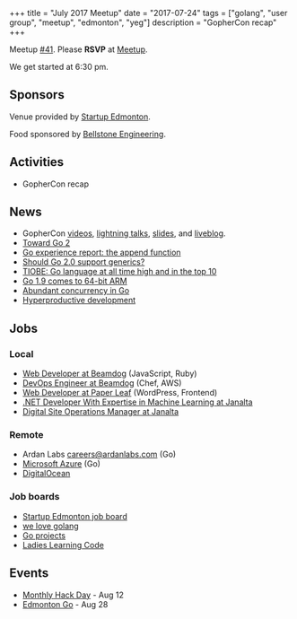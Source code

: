+++
title = "July 2017 Meetup"
date = "2017-07-24"
tags = ["golang", "user group", "meetup", "edmonton", "yeg"]
description = "GopherCon recap"
+++

Meetup [#41](https://github.com/edmontongo/presentations/issues/68). Please **RSVP** at [Meetup](https://www.meetup.com/startupedmonton/events/jptkwlywkbgc/).

We get started at 6:30 pm.

## Sponsors 

Venue provided by [Startup Edmonton](http://www.startupedmonton.com/).

Food sponsored by [Bellstone Engineering](https://bellstone.ca/). 

## Activities

* GopherCon recap

## News

* GopherCon [videos](https://www.youtube.com/playlist?list=PL2ntRZ1ySWBdD9bru6IR-_WXUgJqvrtx9), [lightning talks](https://www.youtube.com/playlist?list=PL2ntRZ1ySWBfhRZj3BDOrKdHzoafHsKHU), [slides](https://github.com/gophercon/2017-talks), and [liveblog](https://about.sourcegraph.com/go/welcome-to-gophercon-2017).
* [Toward Go 2](https://blog.golang.org/toward-go2)
* [Go experience report: the append function](https://www.airs.com/blog/archives/559)
* [Should Go 2.0 support generics?](https://dave.cheney.net/2017/07/22/should-go-2-0-support-generics)
* [TIOBE: Go language at all time high and in the top 10](https://www.tiobe.com/tiobe-index/)
* [Go 1.9 comes to 64-bit ARM](https://blog.alexellis.io/go-comes-to-64bit-arm/)
* [Abundant concurrency in Go](https://hunterloftis.github.io/2017/07/14/abundant-concurrency/)
* [Hyperproductive development](http://blog.jessitron.com/2017/06/the-most-productive-circumstances-for.html)

## Jobs

### Local

* [Web Developer at Beamdog](https://www.beamdog.com/jobs/10) (JavaScript, Ruby)
* [DevOps Engineer at Beamdog](https://www.beamdog.com/jobs/11) (Chef, AWS)
* [Web Developer at Paper Leaf](https://paper-leaf.com/hiring-ft-web-developer-edmonton/) (WordPress, Frontend)
* [.NET Developer With Expertise in Machine Learning at Janalta](https://ca.indeed.com/cmp/Janalta-Interactive-Inc./jobs/Net-Developer-Expertise-Machine-Learning-345f6176f6de0c72?q=janalta)
* [Digital Site Operations Manager at Janalta](https://ca.indeed.com/cmp/Janalta-Interactive-Inc./jobs/Digital-Site-Operation-Manager-1ff9bc6930376aba?q=janalta)

### Remote

* Ardan Labs [careers@ardanlabs.com](mailto:careers@ardanlabs.com) (Go)
* [Microsoft Azure](https://careers.microsoft.com/jobdetails.aspx?ss=&pg=0&so=&rw=1&jid=290815&jlang=EN&pp=SS) (Go)
* [DigitalOcean](https://www.digitalocean.com/company/careers/#current-openings)

### Job boards

* [Startup Edmonton job board](http://www.startupedmonton.com/job-board/)
* [we love golang](https://www.welovegolang.com/)
* [Go projects](http://www.golangprojects.com/)
* [Ladies Learning Code](http://jobs.ladieslearningcode.com/)

## Events

* [Monthly Hack Day](https://www.meetup.com/startupedmonton/events/240402106/) - Aug 12
* [Edmonton Go](https://www.meetup.com/startupedmonton/events/jptkwlywlblc/) - Aug 28
